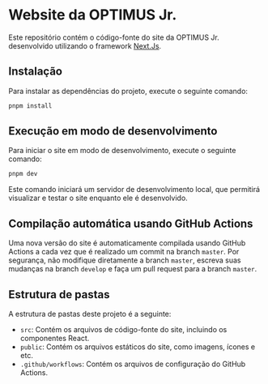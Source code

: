# Website da OPTIMUS Jr.

Este repositório contém o código-fonte do site da OPTIMUS Jr. desenvolvido utilizando o framework [Next.Js](https://nextjs.org/).

## Instalação

Para instalar as dependências do projeto, execute o seguinte comando:

```bash
pnpm install
```

## Execução em modo de desenvolvimento

Para iniciar o site em modo de desenvolvimento, execute o seguinte comando:

```bash
pnpm dev
```

Este comando iniciará um servidor de desenvolvimento local, que permitirá visualizar e testar o site enquanto ele é desenvolvido.

## Compilação automática usando GitHub Actions

Uma nova versão do site é automaticamente compilada usando GitHub Actions a cada vez que é realizado um commit na branch `master`. Por segurança, não modifique diretamente a branch `master`, escreva suas mudanças na branch `develop` e faça um pull request para a branch `master`.

## Estrutura de pastas

A estrutura de pastas deste projeto é a seguinte:

- `src`: Contém os arquivos de código-fonte do site, incluindo os componentes React.
- `public`: Contém os arquivos estáticos do site, como imagens, ícones e etc.
- `.github/workflows`: Contém os arquivos de configuração do GitHub Actions.
